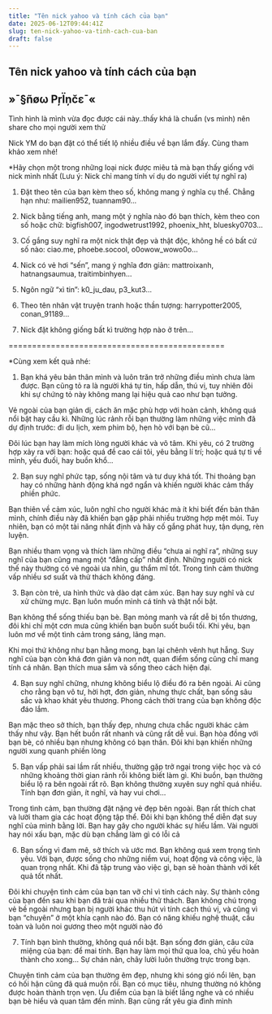 ```yaml
---
title: "Tên nick yahoo và tính cách của bạn"
date: 2025-06-12T09:44:41Z
slug: ten-nick-yahoo-va-tinh-cach-cua-ban
draft: false
---
```


## Tên nick yahoo và tính cách của bạn

## »¯§ñøω PŗÏņčε¯«

Tình hình là mình vừa đọc được cái này..thấy khá là chuẩn (vs mình) nên share cho mọi người xem thử 



Nick YM do bạn đặt có thể tiết lộ nhiều điều về bạn lắm đấy. Cùng tham khảo xem nhé!

*Hãy chọn một trong những loại nick được miêu tả mà bạn thấy giống với nick mình nhất (Lưu ý: Nick chỉ mang tính ví dụ do người viết tự nghĩ ra)

1. Đặt theo tên của bạn kèm theo số, không mang ý nghĩa cụ thể. Chẳng hạn như: mailien952, tuannam90…

2. Nick bằng tiếng anh, mang một ý nghĩa nào đó bạn thích, kèm theo con số hoặc chữ: bigfish007, ingodwetrust1992, phoenix_hht, bluesky0703…

3. Cố gắng suy nghĩ ra một nick thật đẹp và thật độc, không hề có bất cứ số nào: ciao.me, phoebe.socool, o0owow_wowo0o…

4. Nick có vẻ hơi “sến”, mang ý nghĩa đơn giản: mattroixanh, hatnangsaumua, traitimbinhyen…

5. Ngôn ngữ “xì tin”: k0_ju_dau, p3_kut3…

6. Theo tên nhân vật truyện tranh hoặc thần tượng: harrypotter2005, conan_91189…

7. Nick đặt không giống bất kì trường hợp nào ở trên…


==============================================

*Cùng xem kết quả nhé:

1. Bạn khá yêu bản thân mình và luôn trăn trở những điều mình chưa làm được. Bạn cũng tỏ ra là người khá tự tin, hấp dẫn, thú vị, tuy nhiên đôi khi sự chứng tỏ này không mang lại hiệu quả cao như bạn tưởng.

Vẻ ngoài của bạn giản dị, cách ăn mặc phù hợp với hoàn cảnh, không quá nổi bật hay cầu kì. Những lúc rảnh rỗi bạn thường làm những việc mình đã dự định trước: đi du lịch, xem phim bộ, hẹn hò với bạn bè cũ…

Đôi lúc bạn hay làm mích lòng người khác và vô tâm. Khi yêu, có 2 trường hợp xảy ra với bạn: hoặc quá đề cao cái tôi, yêu bằng lí trí; hoặc quá tự ti về mình, yếu đuối, hay buồn khổ…

2. Bạn suy nghĩ phức tạp, sống nội tâm và tư duy khá tốt. Thi thoảng bạn hay có những hành động khá ngớ ngẩn và khiến người khác cảm thấy phiền phức.

Bạn thiên về cảm xúc, luôn nghĩ cho người khác mà ít khi biết đến bản thân mình, chính điều này đã khiến bạn gặp phải nhiều trường hợp mệt mỏi. Tuy nhiên, bạn có một tài năng nhất định và hãy cố gắng phát huy, tận dụng, rèn luyện.

Bạn nhiều tham vọng và thích làm những điều “chưa ai nghĩ ra”, những suy nghĩ của bạn cũng mang một “đẳng cấp” nhất định. Những người có nick thế này thường có vẻ ngoài ưa nhìn, gu thẩm mĩ tốt. Trong tình cảm thường vấp nhiều sơ suất và thử thách không đáng.

3. Bạn còn trẻ, ưa hình thức và dào dạt cảm xúc. Bạn hay suy nghĩ và cư xử chừng mực. Bạn luôn muốn mình cá tính và thật nổi bật.

Bạn không thể sống thiếu bạn bè. Bạn mỏng manh và rất dễ bị tổn thương, đôi khi chỉ một cơn mưa cũng khiến bạn buồn suốt buổi tối. Khi yêu, bạn luôn mơ về một tình cảm trong sáng, lãng mạn.

Khi mọi thứ không như bạn hằng mong, bạn lại chênh vênh hụt hẫng. Suy nghĩ của bạn còn khá đơn giản và non nớt, quan điểm sống cũng chỉ mang tính cá nhân. Bạn thích mua sắm và sống theo cách hiện đại.

4. Bạn suy nghĩ chững, nhưng không biểu lộ điều đó ra bên ngoài. Ai cũng cho rằng bạn vô tư, hời hợt, đơn giản, nhưng thực chất, bạn sống sâu sắc và khao khát yêu thương. Phong cách thời trang của bạn không độc đáo lắm.

Bạn mặc theo sở thích, bạn thấy đẹp, nhưng chưa chắc người khác cảm thấy như vậy. Bạn hết buồn rất nhanh và cũng rất dễ vui. Bạn hòa đồng với bạn bè, có nhiều bạn nhưng không có bạn thân. Đôi khi bạn khiến những người xung quanh phiền lòng

5. Bạn vấp phải sai lầm rất nhiều, thường gặp trở ngại trong việc học và có những khoảng thời gian rảnh rỗi không biết làm gì. Khi buồn, bạn thường biểu lộ ra bên ngoài rất rõ. Bạn không thường xuyên suy nghĩ quá nhiều. Tính bạn đơn giản, ít nghĩ, và hay vui chơi…

Trong tình cảm, bạn thường đặt nặng vẻ đẹp bên ngoài. Bạn rất thích chat và lười tham gia các hoạt động tập thể. Đôi khi bạn không thể diễn đạt suy nghĩ của mình bằng lời. Bạn hay gây cho người khác sự hiểu lầm. Vài người hay nói xấu bạn, mặc dù bạn chẳng làm gì có lỗi cả

6. Bạn sống vì đam mê, sở thích và ước mơ. Bạn không quá xem trọng tình yêu. Với bạn, được sống cho những niềm vui, hoạt động và công việc, là quan trọng nhất. Khi đã tập trung vào việc gì, bạn sẽ hoàn thành với kết quả tốt nhất.

Đôi khi chuyện tình cảm của bạn tan vỡ chỉ vì tính cách này. Sự thành công của bạn đến sau khi bạn đã trải qua nhiều thử thách. Bạn không chú trọng vẻ bề ngoài nhưng bạn bị người khác thu hút vì tính cách thú vị, và cũng vì bạn “chuyên” ở một khía cạnh nào đó. Bạn có năng khiếu nghệ thuật, cầu toàn và luôn noi gương theo một người nào đó

7. Tính bạn bình thường, không quá nổi bật. Bạn sống đơn giản, câu cửa miệng của bạn: để mai tính. Bạn hay làm mọi thứ qua loa, chủ yếu hoàn thành cho xong… Sự chán nản, chây lười luôn thường trực trong bạn.

Chuyện tình cảm của bạn thường êm đẹp, nhưng khi sóng gió nổi lên, bạn có hối hận cũng đã quá muộn rồi. Bạn có mục tiêu, nhưng thường nó không được hoàn thành trọn vẹn. Ưu điểm của bạn là biết lắng nghe và có nhiều bạn bè hiểu và quan tâm đến mình. Bạn cũng rất yêu gia đình mình
​